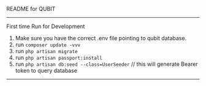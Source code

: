 README for QUBIT

-----
First time Run for Development

1. Make sure you have the correct .env file pointing to qubit database.
2. run `composer update -vvv`
3. run `php artisan migrate`
4. run `php artisan passport:install`
5. run `php artisan db:seed --class=UserSeeder` // this will generate Bearer token to query database

------
